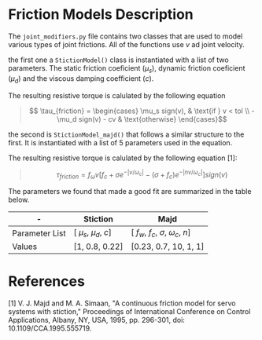 # Friction Models Description

The `joint_modifiers.py` file contains two classes that are used to model various types of joint frictions. All of the functions use $v$ ad joint velocity. 

the first one a `StictionModel()` class is instantiated with a list of two parameters. The static friction coeficient ($\mu_s$), dynamic friction coeficient ($\mu_d$) and the viscous damping coefficient ($c$). 

The resulting resistive torque is calulated by the following equation

> $$ \tau_{friction} = \begin{cases}  \mu_s sign(v),  & \text{if } v < tol \\
                      -\mu_d sign(v) - cv & \text{otherwise} \end{cases}$$

the second is  `StictionModel_majd()` that follows a similar structure to the first. It is instantiated with a list of 5 parameters used in the equation.

The resulting resistive torque is calulated by the following equation [1]:

> $$\tau_{friction} = f_\omega v [f_c + \sigma e^{-|v/\omega_c|} - (\sigma+f_c) e^{-|n v /\omega_c|}]sign(v)$$


The parameters we found that made a good fit are summarized in the table below.

| -  | Stiction | Majd |
| ----------- | ----------- | ----------- |
| Parameter List | [ $\mu_s$, $\mu_d$, $c$] | [ $f_w$, $f_c$, $\sigma$, $\omega_c$, $n$]|
| Values | [1, 0.8, 0.22] |  [0.23, 0.7, 10, 1, 1] |


# References 

[1] V. J. Majd and M. A. Simaan, "A continuous friction model for servo systems with stiction," Proceedings of International Conference on Control Applications, Albany, NY, USA, 1995, pp. 296-301, doi: 10.1109/CCA.1995.555719.
